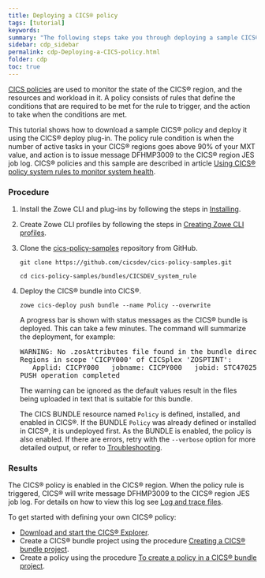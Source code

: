 ```yaml
---
title: Deploying a CICS® policy
tags: [tutorial]
keywords:
summary: "The following steps take you through deploying a sample CICS® bundle containing a policy."
sidebar: cdp_sidebar
permalink: cdp-Deploying-a-CICS-policy.html
folder: cdp
toc: true
---
```


[CICS policies](https://www.ibm.com/support/knowledgecenter/en/SSGMCP_5.5.0/fundamentals/policies/policies.html) are used to monitor the state of the CICS® region, and the resources and workload in it. A policy consists of rules that define the conditions that are required to be met for the rule to trigger, and the action to take when the conditions are met.

This tutorial shows how to download a sample CICS® policy and deploy it using the CICS® deploy plug-in. The policy rule condition is when the number of active tasks in your CICS® regions goes above 90% of your MXT value, and action is to issue message DFHMP3009 to the CICS® region JES job log. CICS® policies and this sample are described in article [Using CICS® policy system rules to monitor system health](https://developer.ibm.com/cics/2017/07/04/using-cics-policy-system-rules-monitor-system-health/).

### Procedure

1. Install the Zowe CLI and plug-ins by following the steps in [Installing](cdp-Installing).

2. Create Zowe CLI profiles by following the steps in [Creating Zowe CLI profiles](cdp-Creating-Zowe-CLI-profiles).

3. Clone the [cics-policy-samples](https://github.com/cicsdev/cics-policy-samples) repository from GitHub.

   ```text
   git clone https://github.com/cicsdev/cics-policy-samples.git

   cd cics-policy-samples/bundles/CICSDEV_system_rule
   ```

4. Deploy the CICS® bundle into CICS®.

   ```text
   zowe cics-deploy push bundle --name Policy --overwrite
   ```

   A progress bar is shown with status messages as the CICS® bundle is deployed. This can take a few minutes. The command will summarize the deployment, for example:

   <pre class="messageText">
   WARNING: No .zosAttributes file found in the bundle directory, default values will be applied.
   Regions in scope 'CICPY000' of CICSplex 'ZOSPTINT':
      Applid: CICPY000   jobname: CICPY000   jobid: STC47025   sysname: MV2C
   PUSH operation completed</pre>

   The warning can be ignored as the default values result in the files being uploaded in text that is suitable for this bundle.

   The CICS BUNDLE resource named `Policy` is defined, installed, and enabled in CICS®. If the BUNDLE `Policy` was already defined or installed in CICS®, it is undeployed first. As the BUNDLE is enabled, the policy is also enabled. If there are errors, retry with the `--verbose` option for more detailed output, or refer to [Troubleshooting](cdp-Log-and-trace-files).

### Results

The CICS® policy is enabled in the CICS® region. When the policy rule is triggered, CICS® will write message DFHMP3009 to the CICS® region JES job log. For details on how to view this log see [Log and trace files](cdp-Log-and-trace-files).

To get started with defining your own CICS® policy:

* [Download and start the CICS® Explorer](https://www.ibm.com/support/knowledgecenter/en/SSSQ3W_5.5.0/com.ibm.cics.core.help/topics/concepts/install_planning_client.html).
* Create a CICS® bundle project using the procedure [Creating a CICS® bundle project](https://www.ibm.com/support/knowledgecenter/SSSQ3W_5.5.0/com.ibm.cics.core.help/topics/tasks/create_bundle.html).
* Create a policy using the procedure [To create a policy in a CICS® bundle project](https://www.ibm.com/support/knowledgecenter/SSSQ3W_5.5.0/com.ibm.cics.core.help/topics/tasks/task_create_policy.html).
